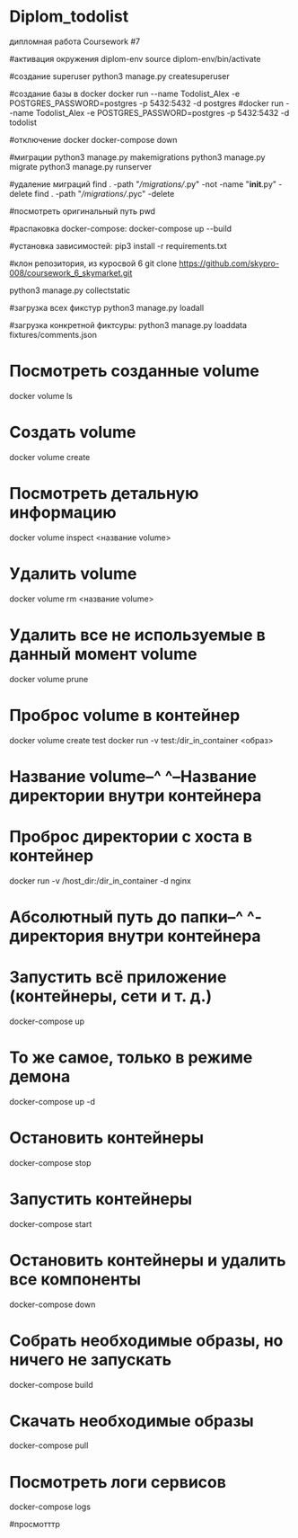 # Diplom_todolist
дипломная работа
Coursework #7

#активация окружения diplom-env
source diplom-env/bin/activate  

#создание superuser
python3 manage.py createsuperuser 

#создание базы в docker
docker run --name Todolist_Alex -e POSTGRES_PASSWORD=postgres -p 5432:5432 -d postgres
#docker run --name Todolist_Alex -e POSTGRES_PASSWORD=postgres -p 5432:5432 -d todolist


#отключение docker
docker-compose down  

#миграции
python3 manage.py makemigrations
python3 manage.py migrate
python3 manage.py runserver 

#удаление миграций
find . -path "*/migrations/*.py" -not -name "__init__.py" -delete
find . -path "*/migrations/*.pyc"  -delete 

#посмотреть оригинальный путь
pwd

#распаковка docker-compose:
docker-compose up --build 

#установка зависимостей:
pip3 install -r requirements.txt  

#клон репозитория, из куросвой 6
git clone https://github.com/skypro-008/coursework_6_skymarket.git

python3 manage.py collectstatic  

#загрузка всех фикстур
python3 manage.py loadall

#загрузка конкретной фиктсуры:
python3 manage.py loaddata fixtures/comments.json 


# Посмотреть созданные volume
docker volume ls
# Создать volume
docker volume create
# Посмотреть детальную информацию
docker volume inspect <название volume> 
# Удалить volume
docker volume rm <название volume> 
# Удалить все не используемые в данный момент volume
docker volume prune 

# Проброс volume в контейнер
docker volume create test
docker run -v test:/dir_in_container <образ>
# Название volume–^ ^–Название директории внутри контейнера

# Проброс директории с хоста в контейнер
docker run -v /host_dir:/dir_in_container -d nginx
# Абсолютный путь до папки–^              ^-директория внутри контейнера

# Запустить всё приложение (контейнеры, сети и т. д.)
docker-compose up
# То же самое, только в режиме демона
docker-compose up -d
# Остановить контейнеры
docker-compose stop
# Запустить контейнеры
docker-compose start
# Остановить контейнеры и удалить все компоненты
docker-compose down
# Собрать необходимые образы, но ничего не запускать
docker-compose build
# Скачать необходимые образы
docker-compose pull
# Посмотреть логи сервисов
docker-compose logs

#просмотттр







